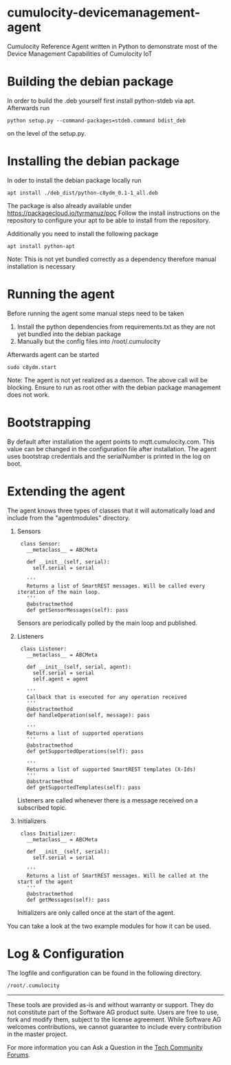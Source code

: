 # cumulocity-devicemanagement-agent
Cumulocity Reference Agent written in Python to demonstrate most of the Device Management Capabilities of Cumulocity IoT
# Building the debian package

In order to build the .deb yourself first install python-stdeb via apt. Afterwards run

    python setup.py --command-packages=stdeb.command bdist_deb

on the level of the setup.py.

# Installing the debian package

In oder to install the debian package locally run

    apt install ./deb_dist/python-c8ydm_0.1-1_all.deb 

The package is also already available under https://packagecloud.io/tyrmanuz/poc
Follow the install instructions on the repository to configure your apt to be able to install from the repository.

Additionally you need to install the following package

    apt install python-apt

Note: This is not yet bundled correctly as a dependency therefore manual installation is necessary

# Running the agent

Before running the agent some manual steps need to be taken

1. Install the python dependencies from requirements.txt as they are not yet bundled into the debian package
2. Manually but the config files into /root/.cumulocity

Afterwards agent can be started

    sudo c8ydm.start

Note: The agent is not yet realized as a daemon. The above call will be blocking. Ensure to run as root other with the debian package management does not work.

# Bootstrapping

By default after installation the agent points to mqtt.cumulocity.com. This value can be changed in the configuration file after installation.
The agent uses bootstrap credentials and the serialNumber is printed in the log on boot.

# Extending the agent

The agent knows three types of classes that it will automatically load and include from the "agentmodules" directory.

1. Sensors

        class Sensor:
          __metaclass__ = ABCMeta

          def __init__(self, serial):
            self.serial = serial

          '''
          Returns a list of SmartREST messages. Will be called every iteration of the main loop.
          '''
          @abstractmethod
          def getSensorMessages(self): pass

   Sensors are periodically polled by the main loop and published.

2. Listeners

        class Listener:
          __metaclass__ = ABCMeta

          def __init__(self, serial, agent):
            self.serial = serial
            self.agent = agent

          '''
          Callback that is executed for any operation received
          '''
          @abstractmethod
          def handleOperation(self, message): pass

          '''
          Returns a list of supported operations
          '''
          @abstractmethod
          def getSupportedOperations(self): pass

          '''
          Returns a list of supported SmartREST templates (X-Ids)
          '''
          @abstractmethod
          def getSupportedTemplates(self): pass

   Listeners are called whenever there is a message received on a subscribed topic.

3. Initializers

        class Initializer:
          __metaclass__ = ABCMeta

          def __init__(self, serial):
            self.serial = serial

          '''
          Returns a list of SmartREST messages. Will be called at the start of the agent
          '''
          @abstractmethod
          def getMessages(self): pass

   Initializers are only called once at the start of the agent.

You can take a look at the two example modules for how it can be used.

# Log & Configuration
The logfile and configuration can be found in the following directory.

    /root/.cumulocity

_____________________
These tools are provided as-is and without warranty or support. They do not constitute part of the Software AG product suite. Users are free to use, fork and modify them, subject to the license agreement. While Software AG welcomes contributions, we cannot guarantee to include every contribution in the master project.

For more information you can Ask a Question in the [Tech Community Forums](https://tech.forums.softwareag.com/tag/Cumulocity-IoT).
